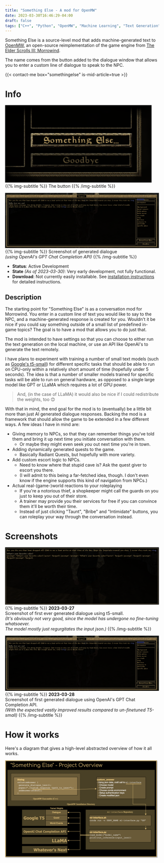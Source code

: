 ```yaml
---
title: "Something Else - A mod for OpenMW"
date: 2023-03-30T16:46:29-04:00
draft: false
tags: ["C++", "Python", "OpenMW", "Machine Learning", "Text Generation"]
---
```


Something Else is a source-level mod that adds machine-generated text to [OpenMW](https://openmw.org/en/), an open-source reimplementation of the game engine from [The Elder Scrolls III: Morrowind](https://elderscrolls.bethesda.net/en/morrowind).

The name comes from the button added to the dialogue window that allows you to enter a custom line of dialogue to speak to the NPC.

{{< contact-me box="somethingelse" is-mid-article=true >}}

# Info
![](./logo.png#center)
{{% img-subtitle %}}
The button
{{% /img-subtitle %}}

![](./03_28_openai.png)
{{% img-subtitle %}}
Screenshot of generated dialogue  
*(using OpenAI's GPT Chat Completion API)*
{{% /img-subtitle %}}

* **Status**: Active Development
* **State** *(As of 2023-03-30)*: Very early development, not fully functional.
* **Download**: Not currently easily installable. See [installation instructions](https://github.com/Netruk44/ml-interface/blob/main/doc/openmw-install.md) for detailed instructions. 

## Description
The starting point for "Something Else" is as a conversation mod for Morrowind. You enter in a custom line of text you would like to say to the NPC, and a machine-generated response is created for you. Wouldn't it be nice if you could say something outside of a small list of predefined in-game topics? The goal is to have a mod that allows you to do just that.

The mod is intended to have settings so that you can choose to either run the text generation on the local machine, or use an API like OpenAI's to generate the text remotely.

I have plans to experiment with training a number of small text models (such as [Google's t5-small](https://huggingface.co/t5-small)) for different specific tasks that should be able to run on CPU-only within a relatively short amount of time (hopefully under 5 seconds). The idea is that a number of smaller models trained for specific tasks will be able to run on general hardware, as opposed to a single large model like GPT or LLaMA which requires a lot of GPU power.

> And, (in the case of LLaMA) it would also be nice if I could redistribute the weights, too 😊

With that in mind, the end goal for the mod is to (eventually) be a little bit more than just AI generated dialogue responses. Backing the mod is a framework that should allow the game to be extended in a few different ways. A few ideas I have in mind are:

* Giving memory to NPCs, so that they can remember things you've told them and bring it up next time you initiate conversation with them.
  * Or maybe they might even seek *you* out next time you're in town.
* Adding dynamically generated quests to the game.
  * Basically Radiant Quests, but hopefully with more variety.
* Add custom escort logic to NPCs.
  * Need to know where that stupid cave is? Ask the quest giver to escort you there.
  * (I will admit to this being a far-fetched idea, though. I don't even know if the engine supports this kind of navigation from NPCs.)
* Actual real-(game-)world reactions to your roleplaying
  * If you're a notorious thief, a shopkeeper might call the guards on you just to keep you out of their store.
  * A trainer may provide you their services for free if you can convince them it'll be worth their time.
  * Instead of just clicking "Taunt", "Bribe" and "Intimidate" buttons, you can roleplay your way through the conversation instead.

# Screenshots
![](./03_27_t5_small.png)
{{% img-subtitle %}}
**2023-03-27**  
Screenshot of first ever generated dialogue using t5-small.  
*(It's obviously not very good, since the model has undergone no fine-tuning whatsoever.*  
*The model mostly just regurgitates the input json.)*
{{% /img-subtitle %}}

![](./03_28_openai.png)
{{% img-subtitle %}}
**2023-03-28**  
Screenshot of first generated dialogue using OpenAI's GPT Chat Completion API.  
*(With the expected vastly improved results compared to un-finetuned T5-small)*
{{% /img-subtitle %}}

# How it works

Here's a diagram that gives a high-level abstracted overview of how it all works.

![](./project_overview.png)